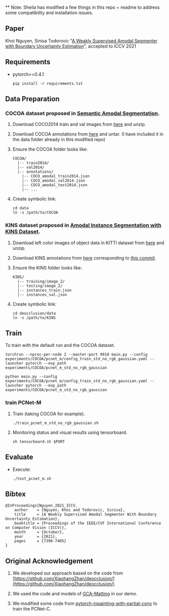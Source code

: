 ** Note: Sheila has modified a few things in this repo + readme to address some compatibility and installation issues. 

## Paper

Khoi Nguyen, Sinisa Todorovic "[A Weakly Supervised Amodal Segmenter with Boundary Uncertainty Estimation](https://arxiv.org/abs/2108.09897)", accepted to ICCV 2021

## Requirements

* pytorch>=0.4.1

    ```shell
    pip install -r requirements.txt
    ```

## Data Preparation

### COCOA dataset proposed in [Semantic Amodal Segmentation](http://openaccess.thecvf.com/content_cvpr_2017/papers/Zhu_Semantic_Amodal_Segmentation_CVPR_2017_paper.pdf).

1. Download COCO2014 train and val images from [here](http://cocodataset.org/#download) and unzip.

2. Download COCOA annotations from [here](https://github.com/Wakeupbuddy/amodalAPI) and untar. (I have included it in the data folder already in this modified repo)

3. Ensure the COCOA folder looks like:

    ```
    COCOA/
      |-- train2014/
      |-- val2014/
      |-- annotations/
        |-- COCO_amodal_train2014.json
        |-- COCO_amodal_val2014.json
        |-- COCO_amodal_test2014.json
        |-- ...
    ```

4. Create symbolic link:
    ```
    cd data
    ln -s /path/to/COCOA
    ```

### KINS dataset proposed in [Amodal Instance Segmentation with KINS Dataset](http://openaccess.thecvf.com/content_CVPR_2019/papers/Qi_Amodal_Instance_Segmentation_With_KINS_Dataset_CVPR_2019_paper.pdf).

1. Download left color images of object data in KITTI dataset from [here](http://www.cvlibs.net/download.php?file=data_object_image_2.zip) and unzip.

2. Download KINS annotations from [here](https://drive.google.com/drive/folders/1hxk3ncIIoii7hWjV1zPPfC0NMYGfWatr?usp=sharing) corresponding to [this commit](https://github.com/qqlu/Amodal-Instance-Segmentation-through-KINS-Dataset/tree/fb7be3fcedc96d4a6e20d4bb954010ec1b4f3194).

3. Ensure the KINS folder looks like:

    ```
    KINS/
      |-- training/image_2/
      |-- testing/image_2/
      |-- instances_train.json
      |-- instances_val.json
    ```

4. Create symbolic link:
    ```
    cd deocclusion/data
    ln -s /path/to/KINS
    ```

## Train

To train with the default run and the COCOA dataset. 
```
torchrun --nproc-per-node 2 --master-port 9918 main.py --config experiments/COCOA/pcnet_m/config_train_std_no_rgb_gaussian.yaml --launcher pytorch --exp_path experiments/COCOA/pcnet_m_std_no_rgb_gaussian
```

```
python main.py --config experiments/COCOA/pcnet_m/config_train_std_no_rgb_gaussian.yaml --launcher pytorch --exp_path experiments/COCOA/pcnet_m_std_no_rgb_gaussian
```

### train PCNet-M

1. Train (taking COCOA for example).

    ```
    ./train_pcnet_m_std_no_rgb_gaussian.sh
    ```

2. Monitoring status and visual results using tensorboard.

    ```
    sh tensorboard.sh $PORT
    ```

## Evaluate

* Execute:

    ```shell
    ./test_pcnet_m.sh
    ```


## Bibtex

```
@InProceedings{Nguyen_2021_ICCV,
    author    = {Nguyen, Khoi and Todorovic, Sinisa},
    title     = {A Weakly Supervised Amodal Segmenter With Boundary Uncertainty Estimation},
    booktitle = {Proceedings of the IEEE/CVF International Conference on Computer Vision (ICCV)},
    month     = {October},
    year      = {2021},
    pages     = {7396-7405}
}
```

## Original Acknowledgement

1. We developed our approach based on the code from [https://github.com/XiaohangZhan/deocclusion/](https://github.com/XiaohangZhan/deocclusion/)

2. We used the code and models of [GCA-Matting](https://github.com/Yaoyi-Li/GCA-Matting) in our demo.

3. We modified some code from [pytorch-inpainting-with-partial-conv](https://github.com/naoto0804/pytorch-inpainting-with-partial-conv) to train the PCNet-C.
